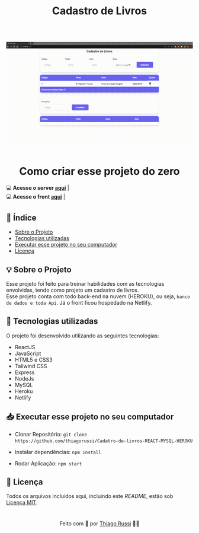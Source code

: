 
  <h1 align="center">Cadastro de Livros</h1> 
  <br><br>

<p align="center">
  <img src="https://github.com/thiagorussi/Cadatro-de-livros-REACT-MYSQL-HEROKU/blob/main/cadastroveiculosgif.gif"/>
  <br><br>
</p>

<h1 align="center">Como criar esse projeto do zero</h1>
 <div align="center">
  <div align="left">

  💻 **Acesse o server [aqui](https://github.com/thiagorussi/Cadatro-de-livros-REACT-MYSQL-HEROKU/blob/main/server-heroku/index.js)** | <br>
  💻 **Acesse o front [aqui](https://github.com/thiagorussi/Cadatro-de-livros-REACT-MYSQL-HEROKU/tree/main/src)** |



  </div>
 </div>


## 📑 Índice

- [Sobre o Projeto](#-sobre-o-projeto)
- [Tecnologias utilizadas](#-tecnologias-utilizadas)
- [Executar esse projeto no seu computador](#-Executar-esse-projeto-no-seu-computador)
- [Licença](#-licença)

## 💡 Sobre o Projeto

Esse projeto foi feito para treinar habilidades com as tecnologias envolvidas, tendo como projeto um cadastro de livros.<br> 
Esse projeto conta com todo back-end na nuvem (HEROKU), ou seja, `banco de dados e toda Api`. Já o front ficou hospedado na Netlify.

## 🚀 Tecnologias utilizadas

O projeto foi desenvolvido utilizando as seguintes tecnologias:

- ReactJS
- JavaScript
- HTML5 e CSS3
- Tailwind CSS
- Express
- NodeJs
- MySQL
- Heroku
- Netlify


## 📥 Executar esse projeto no seu computador

- Clonar Repositório: `git clone https://github.com/thiagorussi/Cadatro-de-livros-REACT-MYSQL-HEROKU`

- Instalar dependências: `npm install`
- Rodar Aplicação: `npm start`


## 📕 Licença

Todos os arquivos incluídos aqui, incluindo este _README_, estão sob [Licença MIT](./LICENSE).

#
<div align = "center">Feito com 🖤 por <a href="https://www.linkedin.com/in/thiago-russi-79aa3b163/">Thiago Russi</a> 👨‍💻 </div>

